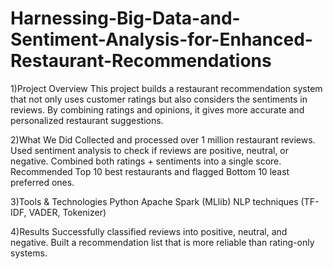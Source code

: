 # Harnessing-Big-Data-and-Sentiment-Analysis-for-Enhanced-Restaurant-Recommendations
1)Project Overview
This project builds a restaurant recommendation system that not only uses customer ratings but also considers the sentiments in reviews. By combining ratings and opinions, it gives more accurate and personalized restaurant suggestions.

2)What We Did
Collected and processed over 1 million restaurant reviews.
Used sentiment analysis to check if reviews are positive, neutral, or negative.
Combined both ratings + sentiments into a single score.
Recommended Top 10 best restaurants and flagged Bottom 10 least preferred ones.

3)Tools & Technologies
Python
Apache Spark (MLlib)
NLP techniques (TF-IDF, VADER, Tokenizer)

4)Results
Successfully classified reviews into positive, neutral, and negative.
Built a recommendation list that is more reliable than rating-only systems.


